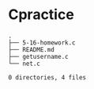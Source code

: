 # Cpractice
```
.
├── 5-16-homework.c
├── README.md
├── getusername.c
└── net.c

0 directories, 4 files
```
